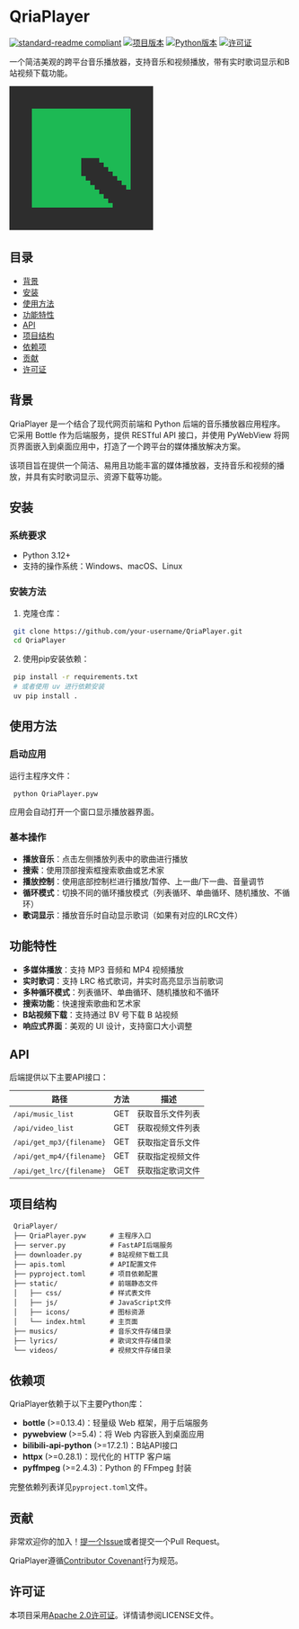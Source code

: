 # QriaPlayer

[![standard-readme compliant](https://img.shields.io/badge/readme%20style-standard-brightgreen.svg)](https://github.com/RichardLitt/standard-readme)
[![项目版本](https://img.shields.io/badge/版本-1.0.0-blue.svg)](https://github.com/your-username/QriaPlayer)
[![Python版本](https://img.shields.io/badge/Python-3.12+-blue.svg)](https://www.python.org/downloads/)
[![许可证](https://img.shields.io/badge/许可证-Apache%202.0-green.svg)](LICENSE)

一个简洁美观的跨平台音乐播放器，支持音乐和视频播放，带有实时歌词显示和B站视频下载功能。

![QriaPlayer Logo](QriaPlayerIcon/QiraPlayer_256.png)

## 目录

- [背景](#背景)
- [安装](#安装)
- [使用方法](#使用方法)
- [功能特性](#功能特性)
- [API](#api)
- [项目结构](#项目结构)
- [依赖项](#依赖项)
- [贡献](#贡献)
- [许可证](#许可证)

## 背景

QriaPlayer 是一个结合了现代网页前端和 Python 后端的音乐播放器应用程序。它采用 Bottle 作为后端服务，提供 RESTful API 接口，并使用 PyWebView 将网页界面嵌入到桌面应用中，打造了一个跨平台的媒体播放解决方案。

该项目旨在提供一个简洁、易用且功能丰富的媒体播放器，支持音乐和视频的播放，并具有实时歌词显示、资源下载等功能。

## 安装

### 系统要求

- Python 3.12+
- 支持的操作系统：Windows、macOS、Linux

### 安装方法

1. 克隆仓库：

```bash
 git clone https://github.com/your-username/QriaPlayer.git
 cd QriaPlayer
```

2. 使用pip安装依赖：

```bash
 pip install -r requirements.txt
 # 或者使用 uv 进行依赖安装
 uv pip install .
```

## 使用方法

### 启动应用

运行主程序文件：

```bash
 python QriaPlayer.pyw
```

应用会自动打开一个窗口显示播放器界面。

### 基本操作

- **播放音乐**：点击左侧播放列表中的歌曲进行播放
- **搜索**：使用顶部搜索框搜索歌曲或艺术家
- **播放控制**：使用底部控制栏进行播放/暂停、上一曲/下一曲、音量调节
- **循环模式**：切换不同的循环播放模式（列表循环、单曲循环、随机播放、不循环）
- **歌词显示**：播放音乐时自动显示歌词（如果有对应的LRC文件）

## 功能特性

- **多媒体播放**：支持 MP3 音频和 MP4 视频播放
- **实时歌词**：支持 LRC 格式歌词，并实时高亮显示当前歌词
- **多种循环模式**：列表循环、单曲循环、随机播放和不循环
- **搜索功能**：快速搜索歌曲和艺术家
- **B站视频下载**：支持通过 BV 号下载 B 站视频
- **响应式界面**：美观的 UI 设计，支持窗口大小调整

## API

后端提供以下主要API接口：

| 路径                      | 方法 | 描述             |
|---------------------------|------|------------------|
| `/api/music_list`         | GET  | 获取音乐文件列表 |
| `/api/video_list`         | GET  | 获取视频文件列表 |
| `/api/get_mp3/{filename}` | GET  | 获取指定音乐文件 |
| `/api/get_mp4/{filename}` | GET  | 获取指定视频文件 |
| `/api/get_lrc/{filename}` | GET  | 获取指定歌词文件 |

## 项目结构

```
 QriaPlayer/
 ├── QriaPlayer.pyw      # 主程序入口
 ├── server.py           # FastAPI后端服务
 ├── downloader.py       # B站视频下载工具
 ├── apis.toml           # API配置文件
 ├── pyproject.toml      # 项目依赖配置
 ├── static/             # 前端静态文件
 │   ├── css/            # 样式表文件
 │   ├── js/             # JavaScript文件
 │   ├── icons/          # 图标资源
 │   └── index.html      # 主页面
 ├── musics/             # 音乐文件存储目录
 ├── lyrics/             # 歌词文件存储目录
 └── videos/             # 视频文件存储目录
```

## 依赖项

QriaPlayer依赖于以下主要Python库：

- **bottle** (>=0.13.4)：轻量级 Web 框架，用于后端服务
- **pywebview** (>=5.4)：将 Web 内容嵌入到桌面应用
- **bilibili-api-python** (>=17.2.1)：B站API接口
- **httpx** (>=0.28.1)：现代化的 HTTP 客户端
- **pyffmpeg** (>=2.4.3)：Python 的 FFmpeg 封装

完整依赖列表详见`pyproject.toml`文件。

## 贡献

非常欢迎你的加入！[提一个Issue](https://github.com/your-username/QriaPlayer/issues/new)或者提交一个Pull Request。

QriaPlayer遵循[Contributor Covenant](http://contributor-covenant.org/version/1/3/0/)行为规范。

## 许可证

本项目采用[Apache 2.0许可证](LICENSE)。详情请参阅LICENSE文件。

